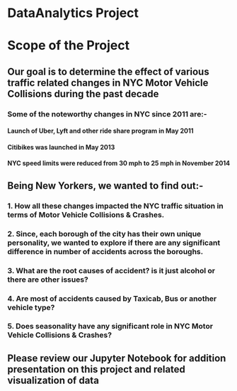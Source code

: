 # DataAnalytics Project
# Scope of the Project
## Our goal is to determine the effect of various traffic related changes in NYC Motor Vehicle Collisions during the past decade
### Some of the noteworthy changes in NYC since 2011 are:-
#### Launch of Uber, Lyft and other ride share program in May 2011
#### Citibikes was launched in May 2013
#### NYC speed limits were reduced from 30 mph to 25 mph in November 2014

## Being New Yorkers, we wanted to find out:-
### 1. How all these changes impacted the NYC traffic situation in terms of Motor Vehicle Collisions & Crashes. 
### 2. Since, each borough of the city has their own unique personality, we wanted to explore if there are any significant difference in number of accidents across the boroughs.
### 3. What are the root causes of accident? is it just alcohol or there are other issues?
### 4. Are most of accidents caused by Taxicab, Bus or another vehicle type?
### 5. Does seasonality have any significant role in NYC Motor Vehicle Collisions & Crashes?

## Please review our Jupyter Notebook for addition presentation on this project and related visualization of data
